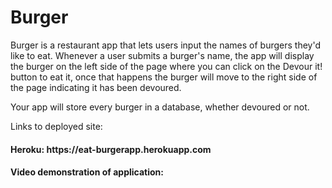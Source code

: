 # Burger
Burger is a restaurant app that lets users input the names of burgers they'd like to eat. Whenever a user submits a burger's name, the app will display the burger on the left side of the page where you can click on the Devour it! button to eat it, once that happens the burger will move to the right side of the page indicating it has been devoured.

Your app will store every burger in a database, whether devoured or not.

Links to deployed site:

<h4> Heroku: https://eat-burgerapp.herokuapp.com</h4>

<h4> Video demonstration of application:</h4>

